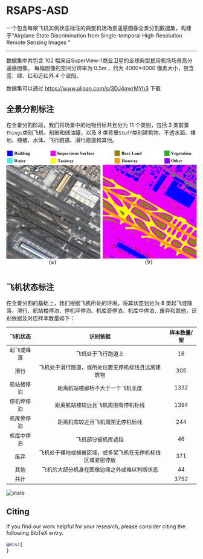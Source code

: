 # RSAPS-ASD

一个包含每架飞机实例状态标注的典型机场场景遥感图像全景分割数据集，构建于“Airplane State Discrimination from Single-temporal
High-Resolution Remote Sensing Images
”
_____

数据集中共包含 102 幅来自SuperView-1商业卫星的全球典型民用机场场景高分遥感图像。
每幅图像的空间分辨率为 0.5m ，约为 4000*4000 像素大小，包含蓝、绿、红和近红外 4 个波段。

数据集可以通过 https://www.alipan.com/s/3DJ4mvrMYh3 下载


## 全景分割标注

在全景分割阶段，我们将场景中的地物目标共划分为 11 个类别，包括 3 类前景`Things`类别飞机、船舶和储油罐，以及 8 类背景`Stuff`类别建筑物、不透水面、裸地、植被、水体、飞行跑道、滑行跑道和其他。

![pano](figure/pano.png)


## 飞机状态标注
在全景分割的基础上，我们根据飞机所处的环境，将其状态划分为 $8$ 类起飞或降落、滑行、航站楼停泊、停机坪停泊、机库旁停泊、机库中停泊、废弃和其他，识别依据及对应样本数量如下：

|飞机状态|识别依据|样本数量/架|
|:--:|:--:|:--:|
|起飞或降落|飞机处于飞行跑道上|16|
滑行|飞机处于滑行跑道，或所处位置无停机标线且远离建筑物|305
航站楼停泊|距离航站楼廊桥不大于一个飞机长度|1332
停机坪停泊|距离航站楼较远且飞机周围有停机标线|1394
机库旁停泊|距离机库较近且飞机周围无停机标线|244
机库中停泊|飞机部分被机库遮挡|46
废弃|飞机处于裸地或植被区域，或多架飞机在无停机标线区域紧密停放|371
其他|飞机的大部分机身在图像边缘之外或难以判断状态|44
共计||3752

![state](figure/state.png)

## Citing
If you find our work helpful for your research, please consider citing the following BibTeX entry.

```BibTeX
@misc{
}
```
